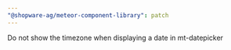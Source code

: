 ```yaml
---
"@shopware-ag/meteor-component-library": patch
---
```


Do not show the timezone when displaying a date in mt-datepicker
